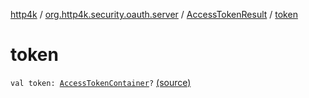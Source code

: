[http4k](../../index.md) / [org.http4k.security.oauth.server](../index.md) / [AccessTokenResult](index.md) / [token](./token.md)

# token

`val token: `[`AccessTokenContainer`](../../org.http4k.security/-access-token-container/index.md)`?` [(source)](https://github.com/http4k/http4k/blob/master/http4k-security-oauth/src/main/kotlin/org/http4k/security/oauth/server/AccessTokenResult.kt#L5)